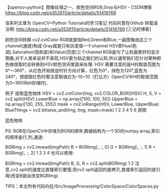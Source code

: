 【opencv+python】图像处理之一、颜色空间RGB,Gray与HSV - CSDN博客 https://blog.csdn.net/a352611/article/details/51416769

该系列文章为 OpenCV+Python Tutorials的学习笔记 
代码托管在Github 
转载请注明: http://blog.csdn.net/a352611/article/details/51416769 [三记的博客]

颜色空间转换
cv2.cvtColor
RGB就是指Red,Green和Blue,一副图像由这三个channel(通道)构成
Gray就是只有灰度值一个channel
HSV即Hue(色调),Saturation(饱和度)和Value(亮度)三个channel
RGB是为了让机器更好的显示图像,对于人类来说并不直观,HSV更为贴近我们的认知,所以通常我们在针对某种颜色做提取时会转换到HSV颜色空间里面来处理. 
HSV 
需要注意的是H的取值范围为0°～360°，从红色开始按逆时针方向计算，红色为0°，绿色为120°,蓝色为240°，想提取红色时需注意取值应为-10~10（打比方）OpenCV中H的取值范围为0~180(8bit存储时),

例子
提取蓝色物体
HSV = cv2.cvtColor(Img, cv2.COLOR_BGR2HSV)
H, S, V = cv2.split(HSV)
LowerBlue = np.array([100, 100, 50])
UpperBlue = np.array([130, 255, 255])
mask = cv2.inRange(HSV, LowerBlue, UpperBlue)
BlueThings = cv2.bitwise_and(Img, Img, mask=mask)
1
2
3
4
5
6
原图

蓝色物体

PS:
RGB在OpenCV中存储为BGR的顺序,数据结构为一个3D的numpy.array,索引的顺序是行,列,通道:

BGRImg = cv2.imread(ImgPath)
B = BGRImg[:, :, 0]
G = BGRImg[:, :, 1]
R = BGRImg[:, :, 2]
1
2
3
4
也可以使用:

BGRImg = cv2.imread(ImgPath)
B, G, R = cv2.split(BGRImg)
1
2
注意,cv2.split的速度比直接索引要慢,但cv2.split返回的是拷贝,直接索引返回的是引用(改变B就会改变BGRImg)

TIPS：本文所有代码均在/Src/ImageProcessing/ColorSpace/ColorSpaces.py